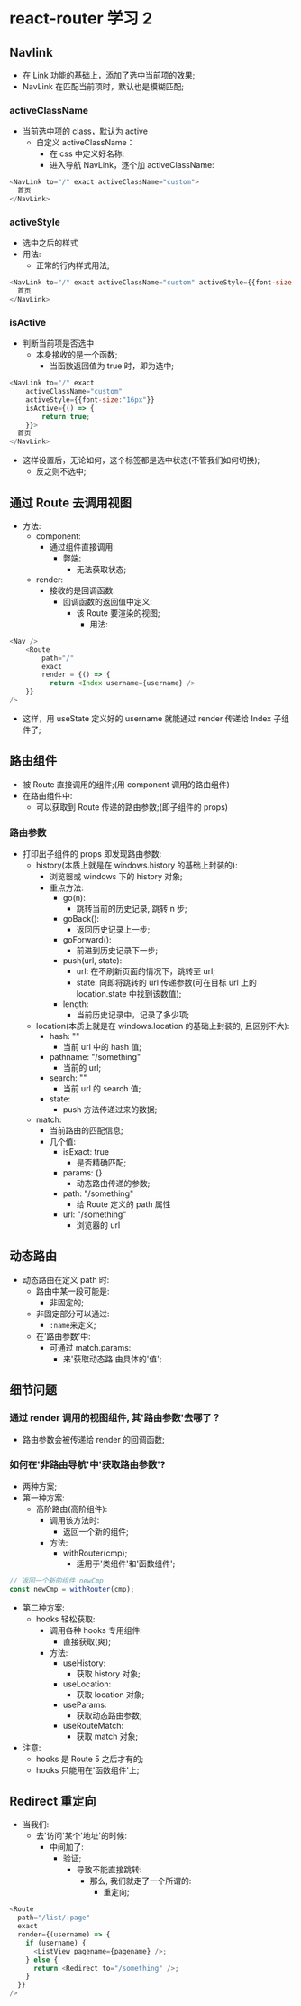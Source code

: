 # react-router 学习 2

## Navlink

- 在 Link 功能的基础上，添加了选中当前项的效果;
- NavLink 在匹配当前项时，默认也是模糊匹配;

### activeClassName

- 当前选中项的 class，默认为 active
  - 自定义 activeClassName：
    - 在 css 中定义好名称;
    - 进入导航 NavLink，逐个加 activeClassName:

```js
<NavLink to="/" exact activeClassName="custom">
  首页
</NavLink>
```

### activeStyle

- 选中之后的样式
- 用法:
  - 正常的行内样式用法;

```js
<NavLink to="/" exact activeClassName="custom" activeStyle={{font-size:"16px"}}>
  首页
</NavLink>
```

### isActive

- 判断当前项是否选中
  - 本身接收的是一个函数;
    - 当函数返回值为 true 时，即为选中;

```js
<NavLink to="/" exact
    activeClassName="custom"
    activeStyle={{font-size:"16px"}}
    isActive={() => {
        return true;
    }}>
  首页
</NavLink>
```

- 这样设置后，无论如何，这个标签都是选中状态(不管我们如何切换);
  - 反之则不选中;

## 通过 Route 去调用视图

- 方法:
  - component:
    - 通过组件直接调用:
      - 弊端:
        - 无法获取状态;
  - render:
    - 接收的是回调函数:
      - 回调函数的返回值中定义:
        - 该 Route 要渲染的视图;
          - 用法:

```js
<Nav />
    <Route
        path="/"
        exact
        render = {() => {
          return <Index username={username} />
    }}
/>
```

- 这样，用 useState 定义好的 username 就能通过 render 传递给 Index 子组件了;

## 路由组件

- 被 Route 直接调用的组件;(用 component 调用的路由组件)
- 在路由组件中:
  - 可以获取到 Route 传递的路由参数;(即子组件的 props)

### 路由参数

- 打印出子组件的 props 即发现路由参数:
  - history(本质上就是在 windows.history 的基础上封装的):
    - 浏览器或 windows 下的 history 对象;
    - 重点方法:
      - go(n):
        - 跳转当前的历史记录, 跳转 n 步;
      - goBack():
        - 返回历史记录上一步;
      - goForward():
        - 前进到历史记录下一步;
      - push(url, state):
        - url: 在不刷新页面的情况下，跳转至 url;
        - state: 向即将跳转的 url 传递参数(可在目标 url 上的 location.state 中找到该数值);
      - length:
        - 当前历史记录中，记录了多少项;
  - location(本质上就是在 windows.location 的基础上封装的, 且区别不大):
    - hash: ""
      - 当前 url 中的 hash 值;
    - pathname: "/something"
      - 当前的 url;
    - search: ""
      - 当前 url 的 search 值;
    - state:
      - push 方法传递过来的数据;
  - match:
    - 当前路由的匹配信息;
    - 几个值:
      - isExact: true
        - 是否精确匹配;
      - params: {}
        - 动态路由传递的参数;
      - path: "/something"
        - 给 Route 定义的 path 属性
      - url: "/something"
        - 浏览器的 url

## 动态路由

- 动态路由在定义 path 时:
  - 路由中某一段可能是:
    - 非固定的;
  - 非固定部分可以通过:
    - `:name`来定义;
  - 在'路由参数'中:
    - 可通过 match.params:
      - 来'获取动态路'由具体的'值';

## 细节问题

### 通过 render 调用的视图组件, 其'路由参数'去哪了？

- 路由参数会被传递给 render 的回调函数;

### 如何在'非路由导航'中'获取路由参数'?

- 两种方案;
- 第一种方案:
  - 高阶路由(高阶组件):
    - 调用该方法时:
      - 返回一个新的组件;
    - 方法:
      - withRouter(cmp);
        - 适用于'类组件'和'函数组件';

```js
// 返回一个新的组件 newCmp
const newCmp = withRouter(cmp);
```

- 第二种方案:
  - hooks 轻松获取:
    - 调用各种 hooks 专用组件:
      - 直接获取(爽);
    - 方法:
      - useHistory:
        - 获取 history 对象;
      - useLocation:
        - 获取 location 对象;
      - useParams:
        - 获取动态路由参数;
      - useRouteMatch:
        - 获取 match 对象;
- 注意:
  - hooks 是 Route 5 之后才有的;
  - hooks 只能用在'函数组件'上;

## Redirect 重定向

- 当我们:
  - 去'访问'某个'地址'的时候:
    - 中间加了:
      - 验证;
        - 导致不能直接跳转:
          - 那么, 我们就走了一个所谓的:
            - 重定向;

```js
<Route
  path="/list/:page"
  exact
  render={(username) => {
    if (username) {
      <ListView pagename={pagename} />;
    } else {
      return <Redirect to="/something" />;
    }
  }}
/>
```
